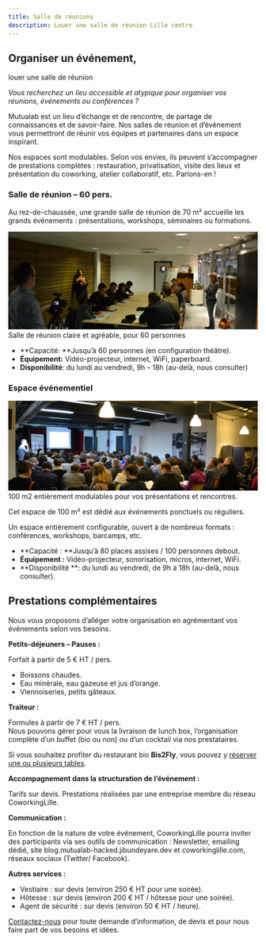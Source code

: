 ```yaml
---
title: Salle de réunions 
description: Louer une salle de réunion Lille centre
---
```



## Organiser un événement,  
louer une salle de réunion

_Vous recherchez un lieu accessible et atypique pour organiser vos réunions, événements ou conférences ?_

Mutualab est un lieu d’échange et de rencontre, de partage de connaissances et de savoir-faire. Nos salles de réunion et d’événement vous permettront de réunir vos équipes et partenaires dans un espace inspirant.

Nos espaces sont modulables. Selon vos envies, ils peuvent s’accompagner de prestations complètes : restauration, privatisation, visite des lieux et présentation du coworking, atelier collaboratif, etc. Parlons-en !

### Salle de réunion – 60 pers.

Au rez-de-chaussée, une grande salle de réunion de 70 m² accueille les grands événements : présentations, workshops, séminaires ou formations.

![Une salle multifonction claire et agréable, pour 30 ou 60 pers.](images/salle-reunion/Halle-au-bardage.jpg)  
Salle de réunion claire et agréable, pour 60 personnes

- **Capacité: **Jusqu’à 60 personnes (en configuration théâtre).
- **Équipement:** Vidéo-projecteur, internet, WiFi, paperboard.
- **Disponibilité**: du lundi au vendredi, 9h – 18h (au-delà, nous consulter)

### Espace événementiel

![100 m2 entièrement modulables pour vos présentations et rencontres.](images/salle-reunion/salle-evenements1.jpg)  
100 m2 entièrement modulables pour vos présentations et rencontres.

Cet espace de 100 m² est dédié aux événements ponctuels ou réguliers.

Un espace entièrement configurable, ouvert à de nombreux formats : conférences, workshops, barcamps, etc.

- **Capacité : **Jusqu’à 80 places assises / 100 personnes debout.
- **Équipement :** Vidéo-projecteur, sonorisation, micros, internet, WiFi.
- **Disponibilité **: du lundi au vendredi, de 9h à 18h (au-delà, nous consulter).

## Prestations complémentaires

Nous vous proposons d’alléger votre organisation en agrémentant vos événements selon vos besoins.

**Petits-déjeuners – Pauses :**

Forfait à partir de 5 € HT / pers.

- Boissons chaudes.
- Eau minérale, eau gazeuse et jus d’orange.
- Viennoiseries, petits gâteaux.

**Traiteur :**

Formules à partir de 7 € HT / pers.  
Nous pouvons gérer pour vous la livraison de lunch box, l’organisation complète d’un buffet (bio ou non) ou d’un cocktail via nos prestataires.

Si vous souhaitez profiter du restaurant bio **Bis2Fly**, vous pouvez y [réserver une ou plusieurs tables](http://www.bis2fly.com/).

**Accompagnement dans la structuration de l’événement :**

Tarifs sur devis. Prestations réalisées par une entreprise membre du réseau CoworkingLille.

**Communication :**

En fonction de la nature de votre événement, CoworkingLille pourra inviter des participants via ses outils de communication : Newsletter, emailing dédié, site blog.mutualab-hacked.jibundeyare.dev et coworkinglille.com, réseaux sociaux (Twitter/ Facebook).

**Autres services :**

- Vestiaire : sur devis (environ 250 € HT pour une soirée).
- Hôtesse : sur devis (environ 200 € HT / hôtesse pour une soirée).
- Agent de sécurité : sur devis (environ 50 € HT / heure).

[Contactez-nous](mailto:mutualab@coworkinglille.com) pour toute demande d’information, de devis et pour nous faire part de vos besoins et idées.




